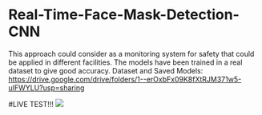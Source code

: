 # Real-Time-Face-Mask-Detection-CNN
This approach could consider as a monitoring system for safety that could be applied in different facilities. The models have been trained in a real dataset to give good accuracy. 
Dataset and Saved Models: https://drive.google.com/drive/folders/1--erOxbFx09K8fXtRJM371w5-uIFWYLU?usp=sharing

#LIVE TEST!!!
![](https://github.com/Real-Time-Face-Mask-Detection-CNN/face_mask_detection_test.gif)

